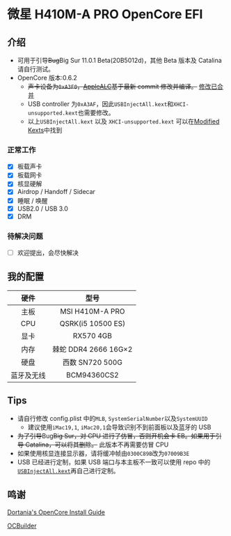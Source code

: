 # 微星 H410M-A PRO OpenCore EFI

## 介绍

- 可用于引导~~Bug~~Big Sur 11.0.1 Beta(20B5012d)，其他 Beta 版本及 Catalina 请自行测试。
- OpenCore 版本:0.6.2
  - ~~声卡设备为`0xA3F0`，[AppleALC](https://github.com/goomadao/AppleALC/releases/tag/1.5.1.1)基于最新 commit 修改并编译。~~ [修改已合并](https://github.com/acidanthera/AppleALC/pull/587)
  - USB controller 为`0xA3AF`，因此`USBInjectAll.kext`和`XHCI-unsupported.kext`也需要修改。
  - 以上`USBInjectAll.kext` 以及 `XHCI-unsupported.kext` 可以在[Modified Kexts](./Modified%20Kexts)中找到

### 正常工作

- [x] 板载声卡
- [x] 板载网卡
- [x] 核显硬解
- [x] Airdrop / Handoff / Sidecar
- [x] 睡眠 / 唤醒
- [x] USB2.0 / USB 3.0
- [x] DRM

### 待解决问题

- [ ] 欢迎提出，会尽快解决

## 我的配置

|    硬件    |         型号         |
| :--------: | :------------------: |
|    主板    |   MSI H410M-A PRO    |
|    CPU     |  QSRK(i5 10500 ES)   |
|    显卡    |      RX570 4GB       |
|    内存    | 棘蛇 DDR4 2666 16G×2 |
|    硬盘    |   西数 SN720 500G    |
| 蓝牙及无线 |     BCM94360CS2      |

## Tips

- 请自行修改 config.plist 中的`MLB`, `SystemSerialNumber`以及`SystemUUID`
  - 建议使用`iMac19,1`, `iMac20,1`会导致识别不到前面板以及蓝牙的 USB
- ~~为了引导~~Bug~~Big Sur，对 CPU 进行了仿冒，否则开机会卡 EB。如果用于引导 Catalina，可以将其删除。~~ 此版本不再需要仿冒 CPU
- 如果使用核显连接显示器，请将缓冲帧由`0300C89B`改为`07009B3E`
- USB 已经进行定制，如果 USB 端口与本主板不一致可以使用 repo 中的[`USBInjectAll.kext`](./Modified%20Kexts/USBInjectAll.kext)再自己进行定制。

## 鸣谢

[Dortania's OpenCore Install Guide](https://dortania.github.io/getting-started/)

[OCBuilder](https://github.com/Pavo-IM/ocbuilder)
